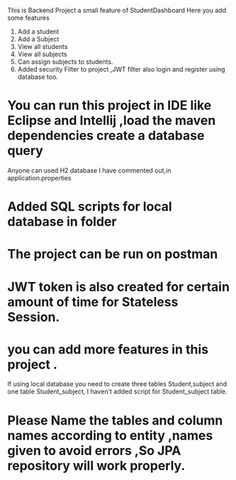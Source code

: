 This is Backend Project a small feature of StudentDashboard Here you add some features
1. Add a student
2. Add a Subject
3. View  all students
4. View all subjects
5. Can assign subjects to students.
6. Added security Filter to project ,JWT filter also login and register using database too.
# You can run this project in IDE like Eclipse and Intellij ,load the maven dependencies create a database query 
Anyone can used H2 database I have commented out,in application.properties
# Added SQL scripts for local database in folder 
# The project can be run on postman 
# JWT token is also created for certain amount of time for Stateless Session.
# you can add more features in this project .
 If using local database you need to create three tables Student,subject and one table Student_subject, I haven't added script for   Student_subject table.
 # Please Name the tables and column names according to entity  ,names given to avoid errors ,So JPA repository will work properly.
